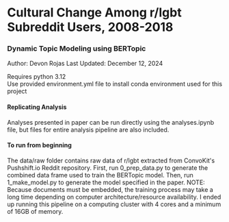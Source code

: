 # Cultural Change Among r/lgbt Subreddit Users, 2008-2018
### Dynamic Topic Modeling using BERTopic
Author: Devon Rojas
Last Updated: December 12, 2024

Requires python 3.12\
Use provided environment.yml file to install conda environment used for this project

#### Replicating Analysis 
Analyses presented in paper can be run directly using the analyses.ipynb file, but files for entire analysis pipeline are also included.

#### To run from beginning
The data/raw folder contains raw data of r/lgbt extracted from ConvoKit's Pushshift.io Reddit repository. First, run 0_prep_data.py to generate the combined data frame used to train the BERTopic model. Then, run 1_make_model.py to generate the model specified in the paper. NOTE: Because documents must be embedded, the training process may take a long time depending on computer architecture/resource availability. I ended up running this pipeline on a computing cluster with 4 cores and a minimum of 16GB of memory.
